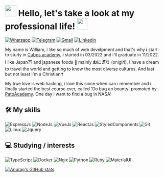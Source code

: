 <h1> <img src="https://media-exp1.licdn.com/dms/image/C4E0BAQHEhevwiHup0w/company-logo_200_200/0/1650930580857?e=1671667200&v=beta&t=slXPI3O8ZBgssGsE1YTOTFQgt5DUfXt7Ti9q0VErywI" width="36px">  Hello, let's take a look at my professional life!  <img src="https://media-exp1.licdn.com/dms/image/C4E0BAQHEhevwiHup0w/company-logo_200_200/0/1650930580857?e=1671667200&v=beta&t=slXPI3O8ZBgssGsE1YTOTFQgt5DUfXt7Ti9q0VErywI" width="36px"> </h1>

<a href="http://api.whatsapp.com/send?1=pt_BR&phone=5531985680927" target="_blank"><img alt="Whatsapp" src="https://img.shields.io/badge/WhatsApp-25D366?style=for-the-badge&logo=whatsapp&logoColor=white" /></a> <a href="https://t.me/willKrisley" target="_blank"><img alt="Telegram" src="https://img.shields.io/badge/Telegram-2CA5E0?style=for-the-badge&logo=telegram&logoColor=white" /></a> <a href="https://mail.google.com/mail/u/will.ks2101@gmail.com" target="_blank"><img alt="Gmail" src="https://img.shields.io/badge/Gmail-D14836?style=for-the-badge&logo=gmail&logoColor=white" /></a> <a href="https://www.linkedin.com/in/william-krisley/" target="_blank"><img alt="Linkedin" src="https://img.shields.io/badge/LinkedIn-0077B5?style=for-the-badge&logo=linkedin&logoColor=white" /></a>

My name is William, i like so much of web develpment and that's why i start to study in [Cubos academy](https://cubos.academy), i started in 03/2022 and i'll graduate in 11/2022. I like Japan⛩️ and japanese foods 🍙 mainly <b>おにぎり</b> (onigiri), I have a dream to travel the world and getting to know the most diverse cultures. And last but not least I'm a Christian✝️

My true love is web hacking, i love this since when can i remember and i finally started the best course ever, called 'Do bug ao bounty' promoted by [PatoAcademy](https://pato.academy). One day i want to find a bug in NASA!

## 🛠 My skills

<img src="https://img.shields.io/badge/Express.js-404D59?style=for-the-badge" alt="ExpressJs"/> <img src="https://img.shields.io/badge/Node.js-43853D?style=for-the-badge&logo=node.js&logoColor=white" alt="NodeJs"/> <img src="https://img.shields.io/badge/Vue.js-35495E?style=for-the-badge&logo=vue.js&logoColor=4FC08D" alt="VueJs"/> <img src="https://img.shields.io/badge/React-20232A?style=for-the-badge&logo=react&logoColor=61DAFB" alt="ReactJs"/> <img src="https://img.shields.io/badge/styled--components-DB7093?style=for-the-badge&logo=styled-components&logoColor=white" alt="StyledComponents"/> <img src="https://img.shields.io/badge/Git-E34F26?style=for-the-badge&logo=git&logoColor=white" alt="Git"/> <img src="https://img.shields.io/badge/Linux-E34F26?style=for-the-badge&logo=linux&logoColor=black" alt="Linux"/> <img src="https://img.shields.io/badge/jQuery-0769AD?style=for-the-badge&logo=jquery&logoColor=white" alt="Jquery"/> 

## 💻 Studying / interests

<img src="https://img.shields.io/badge/TypeScript-007ACC?style=for-the-badge&logo=typescript&logoColor=white" alt="TypeScript"/> <img src="https://img.shields.io/badge/Docker-2496ED?style=for-the-badge&logo=docker&logoColor=white" alt="Docker"/> <img src="https://img.shields.io/badge/Nginx-009639?style=for-the-badge&logo=nginx&logoColor=white" alt="Ngix"/> <img src="https://img.shields.io/badge/Python-3776AB?style=for-the-badge&logo=python&logoColor=white" alt="Python"/> <img src="https://img.shields.io/badge/Ruby-CC342D?style=for-the-badge&logo=ruby&logoColor=white" alt="Ruby"/> <img src="https://img.shields.io/badge/Material--UI-0081CB?style=for-the-badge&logo=material-ui&logoColor=white" alt="MaterialUI"/>


[![Anurag's GitHub stats](https://github-readme-stats.vercel.app/api?username=william-ks&show_icons=true&theme=tokyonight)](https://github.com/anuraghazra/github-readme-stats)
